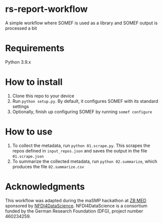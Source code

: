 # rs-report-workflow
A simple workflow where SOMEF is used as a library and SOMEF output is processed a bit

# Requirements
Python 3.9.x

# How to install
1. Clone this repo to your device
2. Run `python setup.py`. By default, it configures SOMEF with its standard settings
3. Optionally, finish up configuring SOMEF by running `somef configure`

# How to use
1. To collect the metadata, run `python 01.scrape.py`. This scrapes the repos defined in `input_repos.json` and saves the output in the file `01.scrape.json`
2. To summarize the collected metadata, run `python 02.summarize`, which produces the file `02.summarize.csv`

# Acknowledgments
This workflow was adapted during the maSMP hackathon at [ZB MED](https://www.zbmed.de/en) sponsored by [NFDI4DataScience](https://www.nfdi4datascience.de). NFDI4DataScience is a consortium funded by the German Research Foundation (DFG), project number 460234259.
